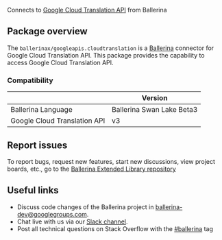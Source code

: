 Connects to [Google Cloud Translation API](https://cloud.google.com/translate/docs/quickstarts) from Ballerina

## Package overview
The `ballerinax/googleapis.cloudtranslation` is a [Ballerina](https://ballerina.io/) connector for Google Cloud Translation API.
This package provides the capability to access Google Cloud Translation API.

### Compatibility
|                                   | Version                         |
|-----------------------------------|---------------------------------|
| Ballerina Language                | Ballerina Swan Lake Beta3       | 
| Google Cloud Translation API      | v3                              |

## Report issues
To report bugs, request new features, start new discussions, view project boards, etc., go to the [Ballerina Extended Library repository](https://github.com/ballerina-platform/ballerina-extended-library)

## Useful links
- Discuss code changes of the Ballerina project in [ballerina-dev@googlegroups.com](mailto:ballerina-dev@googlegroups.com).
- Chat live with us via our [Slack channel](https://ballerina.io/community/slack/).
- Post all technical questions on Stack Overflow with the [#ballerina](https://stackoverflow.com/questions/tagged/ballerina) tag
